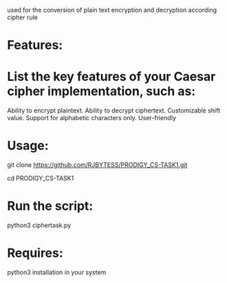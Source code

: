 used for the conversion of plain text  encryption and decryption according cipher rule

# Features:
# List the key features of your Caesar cipher implementation, such as:


Ability to encrypt plaintext.
Ability to decrypt ciphertext.
Customizable shift value.
Support for alphabetic characters only.
User-friendly 

# Usage:
git clone https://github.com/RJBYTESS/PRODIGY_CS-TASK1.git
 
cd PRODIGY_CS-TASK1

# Run the script:  
python3 ciphertask.py 

# Requires:
python3 installation in your system

